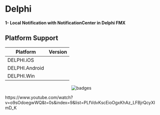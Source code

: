 # Delphi

#### 1- Local Notification with NotificationCenter in Delphi FMX
## Platform Support

|Platform|Version|
| ------------------- | :------------------: |
|DELPHI.iOS|
|DELPHI.Android|
|DELPHI.Win|



<p align="center">
  <img src="https://i.imgur.com/zDLkHKf.png" alt="badges" style="margin:auto">
</p>


<p>
  https://www.youtube.com/watch?v=o9sOdoegwWQ&t=0s&index=9&list=PLfVdvKscEioOgxKhAz_LFBjrQcyXImD_K
</p>
